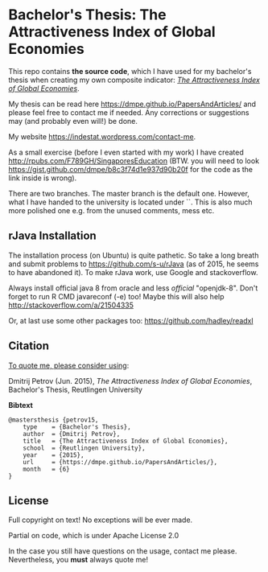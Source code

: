 Bachelor's Thesis: The Attractiveness Index of Global Economies
========

This repo contains **the source code**, which I have used for my bachelor's thesis when creating my own composite indicator: [*The Attractiveness Index of Global Economies*](https://dmpe.github.io/PapersAndArticles/). 

My thesis can be read here <https://dmpe.github.io/PapersAndArticles/> and please feel free to contact me if needed. Any corrections or suggestions may (and probably even will!) be done.

My website <https://indestat.wordpress.com/contact-me>.

As a small exercise (before I even started with my work) I have created <http://rpubs.com/F789GH/SingaporesEducation> (BTW. you will need to look <https://gist.github.com/dmpe/b8c3f74d1e937d90b20f> for the code as the link inside is wrong).

There are two branches. The master branch is the default one. However, what I have handed to the university is located under ``. This is also much more polished one e.g. from the unused comments, mess etc. 

## rJava Installation

The installation process (on Ubuntu) is quite pathetic. So take a long breath and submit problems to <https://github.com/s-u/rJava> (as of 2015, he seems to have abandoned it). To make rJava work, use Google and stackoverflow. 

Always install official java 8 from oracle and less *official* "openjdk-8". Don't forget to run R CMD javareconf (-e) too! Maybe this will also help <http://stackoverflow.com/a/21504335>

Or, at last use some other packages too: <https://github.com/hadley/readxl>

## Citation

<u>To quote me, please consider using</u>:

Dmitrij Petrov (Jun. 2015), *The Attractiveness Index of Global Economies*, Bachelor's Thesis, Reutlingen University

**Bibtext**
```
@mastersthesis {petrov15,
    type    = {Bachelor's Thesis},
    author  = {Dmitrij Petrov},
    title   = {The Attractiveness Index of Global Economies},
    school  = {Reutlingen University},
    year    = {2015},
    url     = {https://dmpe.github.io/PapersAndArticles/},
    month   = {6}
}
```

## License

Full copyright on text! No exceptions will be ever made. 

Partial on code, which is under Apache License 2.0

In the case you still have questions on the usage, contact me please. Nevertheless, you **must** always quote me!

